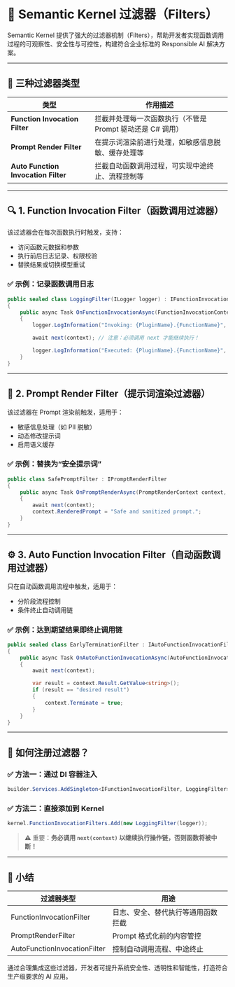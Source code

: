 # 🧰 Semantic Kernel 过滤器（Filters）

Semantic Kernel 提供了强大的过滤器机制（Filters），帮助开发者实现函数调用过程的可观察性、安全性与可控性，构建符合企业标准的 Responsible AI 解决方案。

---

## 🧱 三种过滤器类型

| 类型                         | 作用描述 |
|----------------------------|---------|
| **Function Invocation Filter** | 拦截并处理每一次函数执行（不管是 Prompt 驱动还是 C# 调用） |
| **Prompt Render Filter**      | 在提示词渲染前进行处理，如敏感信息脱敏、缓存处理等 |
| **Auto Function Invocation Filter** | 拦截自动函数调用过程，可实现中途终止、流程控制等 |

---

## 🔍 1. Function Invocation Filter（函数调用过滤器）

该过滤器会在每次函数执行时触发，支持：

- 访问函数元数据和参数
- 执行前后日志记录、权限校验
- 替换结果或切换模型重试

### ✅ 示例：记录函数调用日志

```csharp
public sealed class LoggingFilter(ILogger logger) : IFunctionInvocationFilter
{
    public async Task OnFunctionInvocationAsync(FunctionInvocationContext context, Func<FunctionInvocationContext, Task> next)
    {
        logger.LogInformation("Invoking: {PluginName}.{FunctionName}", context.Function.PluginName, context.Function.Name);

        await next(context); // 注意：必须调用 next 才能继续执行！

        logger.LogInformation("Executed: {PluginName}.{FunctionName}", context.Function.PluginName, context.Function.Name);
    }
}
```

---

## 🧾 2. Prompt Render Filter（提示词渲染过滤器）

该过滤器在 Prompt 渲染前触发，适用于：

- 敏感信息处理（如 PII 脱敏）
- 动态修改提示词
- 启用语义缓存

### ✅ 示例：替换为“安全提示词”

```csharp
public class SafePromptFilter : IPromptRenderFilter
{
    public async Task OnPromptRenderAsync(PromptRenderContext context, Func<PromptRenderContext, Task> next)
    {
        await next(context);
        context.RenderedPrompt = "Safe and sanitized prompt.";
    }
}
```

---

## ⚙️ 3. Auto Function Invocation Filter（自动函数调用过滤器）

只在自动函数调用流程中触发，适用于：

- 分阶段流程控制
- 条件终止自动调用链

### ✅ 示例：达到期望结果即终止调用链

```csharp
public sealed class EarlyTerminationFilter : IAutoFunctionInvocationFilter
{
    public async Task OnAutoFunctionInvocationAsync(AutoFunctionInvocationContext context, Func<AutoFunctionInvocationContext, Task> next)
    {
        await next(context);

        var result = context.Result.GetValue<string>();
        if (result == "desired result")
        {
            context.Terminate = true;
        }
    }
}
```

---

## 🧩 如何注册过滤器？

### ✅ 方法一：通过 DI 容器注入

```csharp
builder.Services.AddSingleton<IFunctionInvocationFilter, LoggingFilter>();
```

### ✅ 方法二：直接添加到 Kernel

```csharp
kernel.FunctionInvocationFilters.Add(new LoggingFilter(logger));
```

> ⚠️ 重要：**务必调用 `next(context)` 以继续执行操作链，否则函数将被中断！**

---

## 🎯 小结

| 过滤器类型 | 用途 |
|------------|------|
| FunctionInvocationFilter | 日志、安全、替代执行等通用函数拦截 |
| PromptRenderFilter | Prompt 格式化前的内容管控 |
| AutoFunctionInvocationFilter | 控制自动调用流程、中途终止 |

通过合理集成这些过滤器，开发者可提升系统安全性、透明性和智能性，打造符合生产级要求的 AI 应用。
